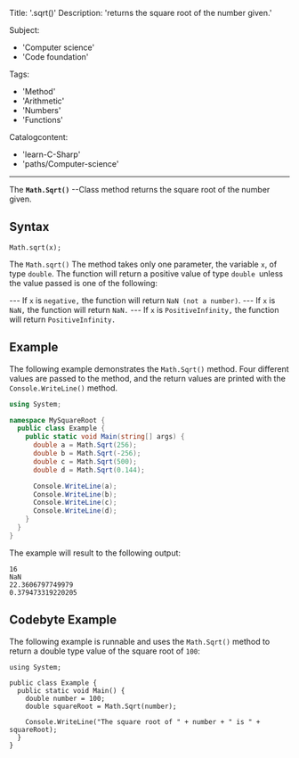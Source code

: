Title: '.sqrt()'
Description: 'returns the square root of the number given.'

Subject:
  - 'Computer science'
  - 'Code foundation'

Tags:
  - 'Method'
  - 'Arithmetic'
  - 'Numbers'
  - 'Functions'

Catalogcontent:
  - 'learn-C-Sharp'
  - 'paths/Computer-science'
  ---

  The  **`Math.Sqrt()`** --Class method returns the square root of the number given.

  ## Syntax

```pseudo
Math.sqrt(x);
```

The `Math.sqrt()` The method takes only one parameter, the variable `x`, of type `double`. The function will return a positive value of type `double `unless the value passed is one of the following:

--- If `x` is `negative,` the function will return `NaN (not a number)`.
--- If `x` is` NaN,` the function will return `NaN.`
--- If `x` is `PositiveInfinity,` the function will return `PositiveInfinity.`

## Example

The following example demonstrates the `Math.Sqrt()` method. Four different values are passed to the method, and the return values are printed with the `Console.WriteLine()` method.

```cs
using System;

namespace MySquareRoot {
  public class Example {
    public static void Main(string[] args) {
      double a = Math.Sqrt(256);
      double b = Math.Sqrt(-256);
      double c = Math.Sqrt(500);
      double d = Math.Sqrt(0.144);

      Console.WriteLine(a);
      Console.WriteLine(b);
      Console.WriteLine(c);
      Console.WriteLine(d);
    }
  }
}
```

The example will result to the following output:

```shell
16
NaN
22.3606797749979
0.379473319220205
```

## Codebyte Example

The following example is runnable and uses the `Math.Sqrt()` method to return a double type value of the square root of `100`:

```codebyte/csharp
using System;

public class Example {
  public static void Main() {
    double number = 100;
    double squareRoot = Math.Sqrt(number);

    Console.WriteLine("The square root of " + number + " is " + squareRoot);
  }
}
```

